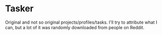 # Tasker
Original and not so original projects/profiles/tasks. 
I'll try to attribute what I can, but a lot of it was randomly downloaded from people on Reddit. 
